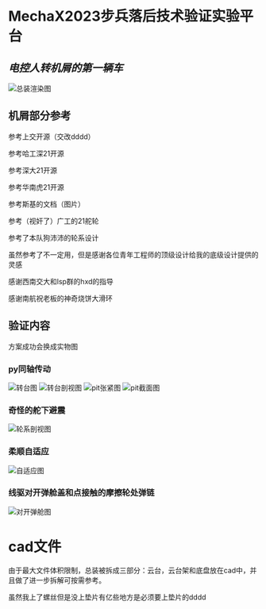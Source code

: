 # MechaX2023步兵**落后技术**验证实验平台
 
## *电控人转机屑的第一辆车*

![总装渲染图](/cad/总什么总装v25.jpg "总装渲染图")

## 机屑部分参考

参考上交开源（交改dddd）

参考哈工深21开源

参考深大21开源

参考华南虎21开源

参考斯基的文档（图片）

参考（视奸了）广工的21舵轮

参考了本队狗沛沛的轮系设计

虽然参考了不一定用，但是感谢各位青年工程师的顶级设计给我的底级设计提供的灵感

感谢西南交大和lsp群的hxd的指导

感谢南航祝老板的神奇烧饼大滑环


## 验证内容

方案成功会换成实物图

### py同轴传动

![转台图](/cad/py转台/转台俯视图.jpg "转台图")
![转台剖视图](/cad/py转台/同轴截面.jpg "转台渲染图")
![pit张紧图](/cad/云台架/pit张紧.jpg "pit张紧图")
![pit截面图](/cad/云台架/pit截面.jpg "pit截面图")

### 奇怪的舵下避震

![轮系剖视图](/cad/轮组/轮系截面.jpg "轮系截面图")

### 柔顺自适应

![自适应图](/cad/轮组/自适应结构.jpg "自适应图")

### 线驱对开弹舱盖和点接触的摩擦轮处弹链

![对开弹舱图](/cad/发射/拉线对开舱盖.jpg "拉线对开弹舱")

# cad文件
由于最大文件体积限制，总装被拆成三部分：云台，云台架和底盘放在cad中，并且做了进一步拆解可按需参考。

虽然我上了螺丝但是没上垫片有亿些地方是必须要上垫片的dddd
